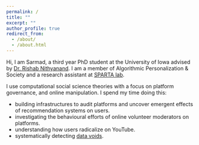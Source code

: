 ```yaml
---
permalink: /
title: ""
excerpt: ""
author_profile: true
redirect_from: 
  - /about/
  - /about.html
---
```


Hi, I am Sarmad, a third year PhD student at the University of Iowa advised by [Dr. Rishab Nithyanand](https://sparta.cs.uiowa.edu/people/rishab/). I am a member of Algorithmic Personalization & Society and a research assistant at [SPARTA lab](https://sparta.cs.uiowa.edu/).


I use computational social science theories with a focus on platform governance, and online manipulation. I spend my time doing this:
- building infrastructures to audit platforms and uncover emergent effects of recommendation systems on users.
- investigating the behavioural efforts of online volunteer moderators on platforms.
- understanding how users radicalize on YouTube.
- systematically detecting [data voids](https://datasociety.net/library/data-voids/).